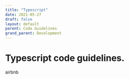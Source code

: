 ```yaml
---
title: "Typescript"
date: 2021-05-27
draft: false
layout: default
parent: Code Guidelines
grand_parent: Development
---
```


# Typescript code guidelines.

airbnb